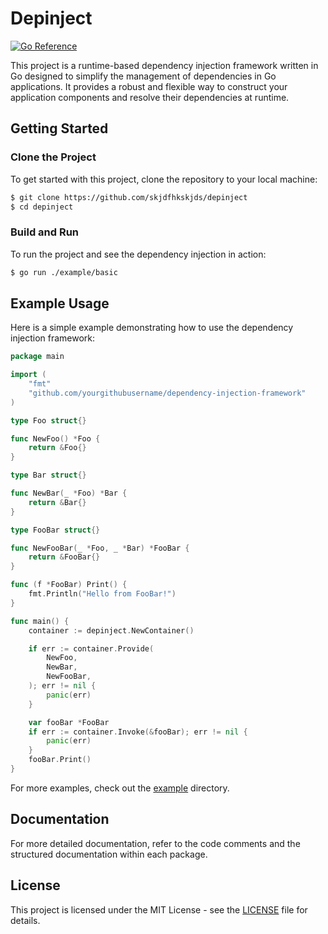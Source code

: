 # Depinject 

[![Go Reference](https://pkg.go.dev/badge/github.com/skjdfhkskjds/depinject.svg)](https://pkg.go.dev/github.com/skjdfhkskjds/depinject)

This project is a runtime-based dependency injection framework written in Go designed to simplify the management of dependencies in Go applications. It provides a robust and flexible way to construct your application components and resolve their dependencies at runtime.

## Getting Started

### Clone the Project

To get started with this project, clone the repository to your local machine:

```bash
$ git clone https://github.com/skjdfhkskjds/depinject
$ cd depinject
```

### Build and Run

To run the project and see the dependency injection in action:

```bash
$ go run ./example/basic
```

## Example Usage

Here is a simple example demonstrating how to use the dependency injection framework:

```go
package main

import (
    "fmt"
    "github.com/yourgithubusername/dependency-injection-framework"
)

type Foo struct{}

func NewFoo() *Foo {
    return &Foo{}
}

type Bar struct{}

func NewBar(_ *Foo) *Bar {
    return &Bar{}
}

type FooBar struct{}

func NewFooBar(_ *Foo, _ *Bar) *FooBar {
    return &FooBar{}
}

func (f *FooBar) Print() {
    fmt.Println("Hello from FooBar!")
}

func main() {
    container := depinject.NewContainer()

    if err := container.Provide(
        NewFoo,
        NewBar,
        NewFooBar,
    ); err != nil {
        panic(err)
    }

    var fooBar *FooBar
    if err := container.Invoke(&fooBar); err != nil {
        panic(err)
    }
    fooBar.Print()
}
```

For more examples, check out the [example](./example) directory.

## Documentation

For more detailed documentation, refer to the code comments and the structured documentation within each package.

## License

This project is licensed under the MIT License - see the [LICENSE](LICENSE) file for details.
